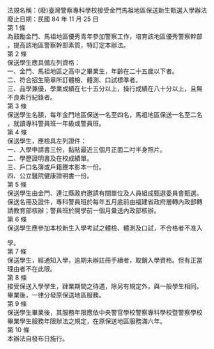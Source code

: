 法規名稱：(廢)臺灣警察專科學校接受金門馬祖地區保送新生甄選入學辦法  
廢止日期：民國 84 年 11 月 25 日  
第 1 條  
為鼓勵金門、馬祖地區優秀青年參加警察工作，培育該地區優秀警察幹部  
，提高該地區警察幹部素質，特訂定本辦法。  
第 2 條  
保送學生應具備左列資格：  
一、金門、馬祖地區之高中之畢業生，年齡在二十五歲以下者。  
二、符合招生簡章所訂體檢、體測、口試標準者。  
三、品學兼優，學業成績在七十五分以上，操行成績在八十分以上，且無  
不良素行紀錄者。  
第 3 條  
保送學生名額，每年金門地區保送一名至四名，馬祖地區保送一名至二名  
，就讀專科警員班一年級或警員班。  
第 4 條  
保送學生，應檢具左列證件：  
一、入學申請書三份，黏貼最近三個月正面二吋半身照片。  
二、學歷證明書及在校成績單。  
三、戶口名簿或戶籍謄本影本一份。  
四、公立醫院健康證明書一份。  
第 5 條  
保送學生由金門、連江縣政府邀請有關單位及人員組成甄選委員會甄選。  
保送名冊及證件，專科警員班於每年五月底前由福建省政府層轉內政部轉  
請教育部核辦；警員班於開學前一個月彙送內政部核辦。  
第 6 條  
保送學生應參加本校新生入學考試之體檢、體測及口試，不合格者不准入  


學。  
第 7 條  
保送學生，經通知入學，逾期未辦註冊手續者，取銷入學資格。但有正當  
理由者不在此限。  
第 8 條  
接受保送入學學生，肄業期間之待遇，除另有規定外，與一般學生相同。  
畢業後，一律分發原保送地區服務。  
第 9 條  
保送學生畢業後，其服務年限應依中央警官學校警察專科學校暨警察學校  
畢業學生服務年限辦法之規定，在原保送地區服務滿六年。  
第 10 條  
本辦法自發布日施行。  


